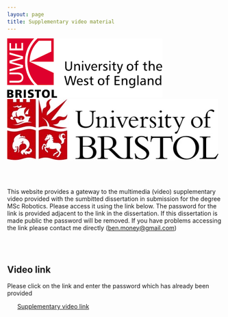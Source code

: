 ```yaml
---
layout: page
title: Supplementary video material 
---
```

[![logoPicture](images/uwe_uni_logo.png)](http://uobwww.isys.bristol.ac.uk/study/postgraduate/2020/eng/msc-robotics/)
[![logoPicture](images/bristol_uni_logo.jpg)](https://www.girlsintocoding.com/)

<br>
<br>

This website provides a gateway to the multimedia (video) supplementary video provided with the sumbitted dissertation in submission for the degree MSc Robotics. Please access it using the link below. The password for the link is provided adjacent to the link in the dissertation. If this dissertation is made public the password will be removed. If you have problems accessing the link please contact me directly (ben.money@gmail.com)

<!--Comment: Paragrpah spacing-->
<br>
<br>


<div id="resourcesPanel" class="container p-3 my-3 bg-info">
<h2>Video link</h2> 
  <p>Please click on the link and enter the password which has already been provided</p>
<ul class="list-group">
  <a href="https://www.w3schools.com/python/" target="_blank" class="list-group-item list-group-item-action">Supplementary video link</a>
</ul>
</div>

<!--Comment: Paragrpah spacing-->
<br>
<br>


